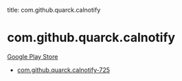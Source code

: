 title: com.github.quarck.calnotify
# com.github.quarck.calnotify


[Google Play Store](https://play.google.com/store/apps/details?id=com.github.quarck.calnotify)


* [com.github.quarck.calnotify-725](./com.github.quarck.calnotify-725/)